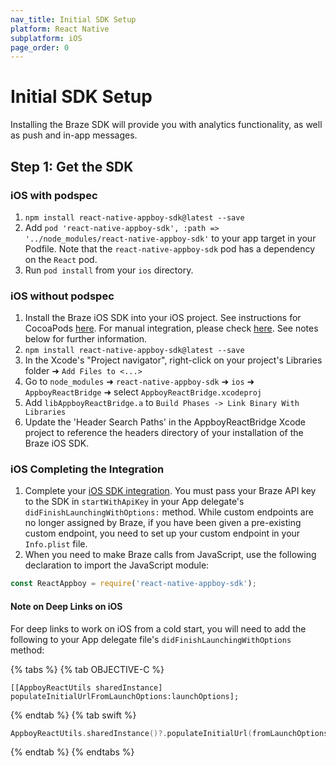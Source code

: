 ```yaml
---
nav_title: Initial SDK Setup
platform: React Native
subplatform: iOS
page_order: 0
---
```

# Initial SDK Setup

Installing the Braze SDK will provide you with analytics functionality, as well as push and in-app messages.

## Step 1: Get the SDK

### iOS with podspec
1. `npm install react-native-appboy-sdk@latest --save`
2. Add `pod 'react-native-appboy-sdk', :path => '../node_modules/react-native-appboy-sdk'` to your app target in your Podfile. Note that the `react-native-appboy-sdk` pod has a dependency on the `React` pod.
3. Run `pod install` from your `ios` directory.

### iOS without podspec

1.  Install the Braze iOS SDK into your iOS project.  See instructions for CocoaPods [here][1]. For manual integration, please check [here][2].  See notes below for further information.
2. `npm install react-native-appboy-sdk@latest --save`
3. In the Xcode's "Project navigator", right-click on your project's Libraries folder ➜ `Add Files to <...>`
4. Go to `node_modules` ➜ `react-native-appboy-sdk` ➜ `ios` ➜ `AppboyReactBridge` ➜ select `AppboyReactBridge.xcodeproj`
5. Add `libAppboyReactBridge.a` to `Build Phases -> Link Binary With Libraries`
6. Update the 'Header Search Paths' in the AppboyReactBridge Xcode project to reference the headers directory of your installation of the Braze iOS SDK.

### iOS Completing the Integration
1.  Complete your [iOS SDK integration][3].  You must pass your Braze API key to the SDK in `startWithApiKey` in your App delegate's `didFinishLaunchingWithOptions:` method. While custom endpoints are no longer assigned by Braze, if you have been given a pre-existing custom endpoint, you need to set up your custom endpoint in your `Info.plist` file.
2.  When you need to make Braze calls from JavaScript, use the following declaration to import the JavaScript module:

```javascript
const ReactAppboy = require('react-native-appboy-sdk');
```

#### Note on Deep Links on iOS

For deep links to work on iOS from a cold start, you will need to add the following to your App delegate file's `didFinishLaunchingWithOptions` method:

{% tabs %}
{% tab OBJECTIVE-C %}
```objc
[[AppboyReactUtils sharedInstance] populateInitialUrlFromLaunchOptions:launchOptions];
```
{% endtab %}
{% tab swift %}
```swift
AppboyReactUtils.sharedInstance()?.populateInitialUrl(fromLaunchOptions: launchOptions)
```
{% endtab %}
{% endtabs %}



[1]: {{site.baseurl}}/developer_guide/platform_integration_guides/ios/initial_sdk_setup/cocoapods/#cocoapods-integration
[2]: {{site.baseurl}}/developer_guide/platform_integration_guides/ios/advanced_use_cases/manual_sdk_integration/
[3]: {{site.baseurl}}/developer_guide/platform_integration_guides/ios/initial_sdk_setup/

